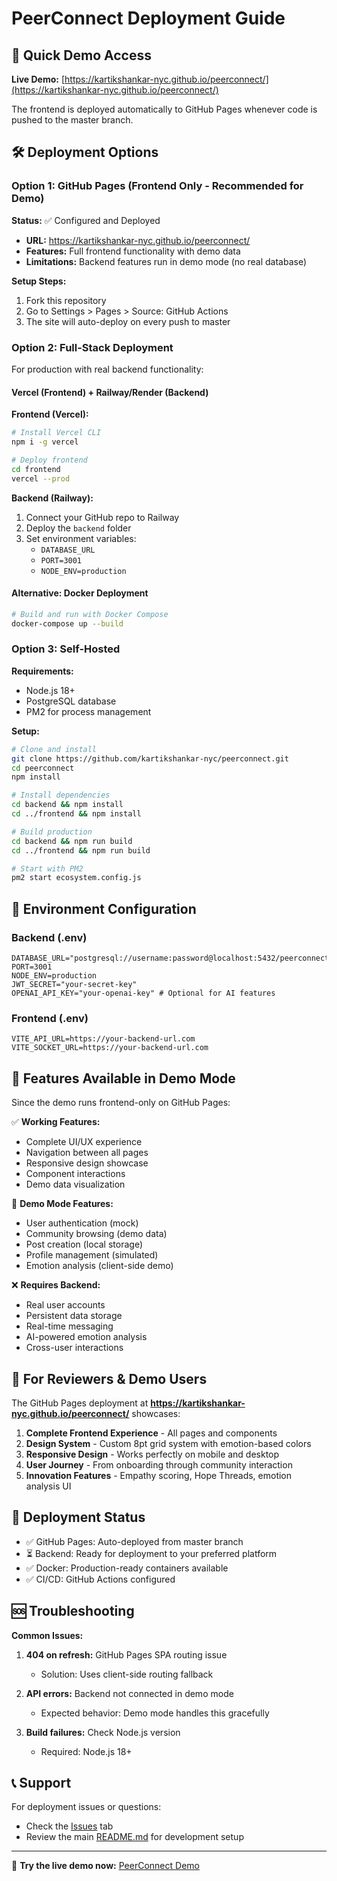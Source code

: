 # PeerConnect Deployment Guide

## 🚀 Quick Demo Access

**Live Demo:** [https://kartikshankar-nyc.github.io/peerconnect/](https://kartikshankar-nyc.github.io/peerconnect/)

The frontend is deployed automatically to GitHub Pages whenever code is pushed to the master branch.

## 🛠️ Deployment Options

### Option 1: GitHub Pages (Frontend Only - Recommended for Demo)

**Status:** ✅ Configured and Deployed
- **URL:** https://kartikshankar-nyc.github.io/peerconnect/
- **Features:** Full frontend functionality with demo data
- **Limitations:** Backend features run in demo mode (no real database)

**Setup Steps:**
1. Fork this repository
2. Go to Settings > Pages > Source: GitHub Actions
3. The site will auto-deploy on every push to master

### Option 2: Full-Stack Deployment

For production with real backend functionality:

#### Vercel (Frontend) + Railway/Render (Backend)

**Frontend (Vercel):**
```bash
# Install Vercel CLI
npm i -g vercel

# Deploy frontend
cd frontend
vercel --prod
```

**Backend (Railway):**
1. Connect your GitHub repo to Railway
2. Deploy the `backend` folder
3. Set environment variables:
   - `DATABASE_URL`
   - `PORT=3001`
   - `NODE_ENV=production`

#### Alternative: Docker Deployment

```bash
# Build and run with Docker Compose
docker-compose up --build
```

### Option 3: Self-Hosted

**Requirements:**
- Node.js 18+
- PostgreSQL database
- PM2 for process management

**Setup:**
```bash
# Clone and install
git clone https://github.com/kartikshankar-nyc/peerconnect.git
cd peerconnect
npm install

# Install dependencies
cd backend && npm install
cd ../frontend && npm install

# Build production
cd backend && npm run build
cd ../frontend && npm run build

# Start with PM2
pm2 start ecosystem.config.js
```

## 🔧 Environment Configuration

### Backend (.env)
```env
DATABASE_URL="postgresql://username:password@localhost:5432/peerconnect"
PORT=3001
NODE_ENV=production
JWT_SECRET="your-secret-key"
OPENAI_API_KEY="your-openai-key" # Optional for AI features
```

### Frontend (.env)
```env
VITE_API_URL=https://your-backend-url.com
VITE_SOCKET_URL=https://your-backend-url.com
```

## 📱 Features Available in Demo Mode

Since the demo runs frontend-only on GitHub Pages:

✅ **Working Features:**
- Complete UI/UX experience
- Navigation between all pages
- Responsive design showcase
- Component interactions
- Demo data visualization

🔄 **Demo Mode Features:**
- User authentication (mock)
- Community browsing (demo data)
- Post creation (local storage)
- Profile management (simulated)
- Emotion analysis (client-side demo)

❌ **Requires Backend:**
- Real user accounts
- Persistent data storage
- Real-time messaging
- AI-powered emotion analysis
- Cross-user interactions

## 🎯 For Reviewers & Demo Users

The GitHub Pages deployment at **https://kartikshankar-nyc.github.io/peerconnect/** showcases:

1. **Complete Frontend Experience** - All pages and components
2. **Design System** - Custom 8pt grid system with emotion-based colors
3. **Responsive Design** - Works perfectly on mobile and desktop
4. **User Journey** - From onboarding through community interaction
5. **Innovation Features** - Empathy scoring, Hope Threads, emotion analysis UI

## 🔄 Deployment Status

- ✅ GitHub Pages: Auto-deployed from master branch
- ⏳ Backend: Ready for deployment to your preferred platform
- ✅ Docker: Production-ready containers available
- ✅ CI/CD: GitHub Actions configured

## 🆘 Troubleshooting

**Common Issues:**

1. **404 on refresh:** GitHub Pages SPA routing issue
   - Solution: Uses client-side routing fallback

2. **API errors:** Backend not connected in demo mode
   - Expected behavior: Demo mode handles this gracefully

3. **Build failures:** Check Node.js version
   - Required: Node.js 18+

## 📞 Support

For deployment issues or questions:
- Check the [Issues](https://github.com/kartikshankar-nyc/peerconnect/issues) tab
- Review the main [README.md](./README.md) for development setup

---

🎉 **Try the live demo now:** [PeerConnect Demo](https://kartikshankar-nyc.github.io/peerconnect/) 